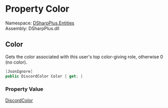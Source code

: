 # Property Color

Namespace: [DSharpPlus.Entities](DSharpPlus.Entities.md)  
Assembly: DSharpPlus.dll

## <a id="DSharpPlus_Entities_DiscordMember_Color"></a>Color

Gets the color associated with this user's top color-giving role, otherwise 0 (no color).

```csharp
[JsonIgnore]
public DiscordColor Color { get; }
```

### Property Value

[DiscordColor](DSharpPlus.Entities.DiscordColor.md)

